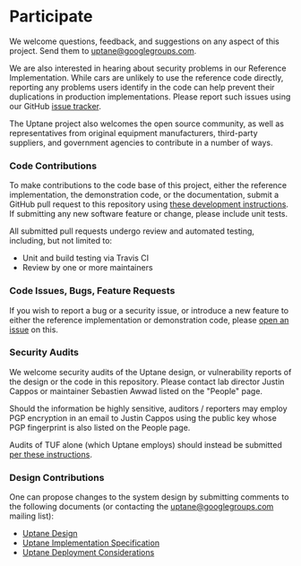 # Participate

We welcome questions, feedback, and suggestions on any aspect of this project.
Send them to uptane@googlegroups.com.

We are also interested in hearing about security problems in our Reference
Implementation. While cars are unlikely to use the reference code directly,
reporting any problems users identify in the code can help prevent their
duplications in production implementations. Please report such issues
using our GitHub [issue tracker](https://github.com/uptane/uptane/issues).

The Uptane project also welcomes the open source community, as well as representatives
from original equipment manufacturers, third-party suppliers, and government agencies
to contribute in a number of ways.

### Code Contributions
To make contributions to the code base of this project, either the reference
implementation, the demonstration code, or the documentation, submit a GitHub
pull request to this repository using
[these development instructions](https://github.com/secure-systems-lab/lab-guidelines/blob/master/dev-workflow.md).
If submitting any new software feature or change, please include unit tests.

All submitted pull requests undergo review and automated testing, including, but
not limited to:
* Unit and build testing via Travis CI
* Review by one or more maintainers


### Code Issues, Bugs, Feature Requests

If you wish to report a bug or a security issue, or introduce a new feature to
either the reference implementation or demonstration code, please [open an issue](https://github.com/secure-systems-lab/lab-guidelines/issues/new)
on this.


### Security Audits

We welcome security audits of the Uptane design, or vulnerability reports of
the design or the code in this repository. Please contact lab director Justin Cappos or maintainer 
Sebastien Awwad listed on the "People" page.

Should the information be highly sensitive, auditors / reporters may employ
PGP encryption in an email to Justin Cappos using the public key whose PGP
fingerprint is also listed on the People page.

Audits of TUF alone (which Uptane employs) should instead be submitted
[per these
instructions](https://github.com/theupdateframework/tuf/blob/develop/GOVERNANCE.md).


### Design Contributions

One can propose changes to the system design by submitting comments to the
following documents (or contacting the uptane@googlegroups.com mailing list):
- [Uptane Design](https://docs.google.com/document/d/1pBK--40BCg_ofww4GES0weYFB6tZRedAjUy6PJ4Rgzk)
- [Uptane Implementation Specification](https://docs.google.com/document/d/1wjg3hl0iDLNh7jIRaHl3IXhwm0ssOtDje5NemyTBcaw)
- [Uptane Deployment Considerations](https://docs.google.com/document/d/17wOs-T7mugwte5_Dt-KLGMsp-3_yAARejpFmrAMefSE)
